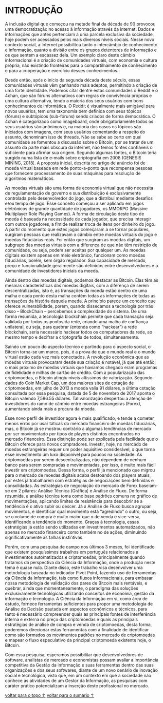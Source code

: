 # <a name="introducao">INTRODUÇÃO</a>

A inclusão digital que começou na metade final da década de 90 provocou uma democratização no acesso à informação através da internet. Dados e informações que antes pertenciam à uma parcela exclusiva da sociedade, hoje podem ser acessados pelos mais diversos níveis sociais. Nesse novo contexto social, a Internet possibilitou tanto o intercâmbio de conhecimento e informação, quanto a divisão entre os grupos detentores de informação e os que sentem a escassez dela. Um exemplo claro deste câmbio informacional é a criação de comunidades virtuais, com economia e cultura própria, não existindo fronteiras para o compartilhamento de conhecimento e para a cooperação e exercício desses conhecimentos.

Desde então, após o início da segunda década deste século, essas comunidades virtuais vêm ganhando mais adeptos, permitindo a criação de uma forte identidade. Podemos citar dentre estas comunidades o Reddit e o 4chan, que são fóruns alternativos com regras de convivência próprias e uma cultura alternativa, tendo a maioria dos seus usuários com bons conhecimentos de informática. O Reddit é visualmente mais amigável para novos usuários, tem uma taxonomia bem definida com seus tópicos (fóruns) e subtópicos (sub-fóruns) sendo criados de forma democrática. O 4chan é categorizado como imageboard, onde obrigatoriamente todos os seus usuários são anônimos e, na maioria dos casos os tópicos são iniciados com imagens, com seus usuários comentando a respeito do assunto, denominam isso de threads.
Não se sabe ao certo em qual comunidade se fomentou a discussão sobre o Bitcoin, por se tratar de um assunto da parte mais obscura da internet, não temos fontes confiáveis o suficiente para afirmar sua origem. Segundo algumas fontes, o Bitcoin teria surgido numa lista de e-mails sobre criptografia em 2008 (GENESIS MINING, 2018). A proposta inicial, descrita no artigo de anúncio foi de moeda virtual baseada em rede ponto-a-ponto que recompensa pessoas que fornecem processamento de suas máquinas para resolução de algoritmos matemáticos.

As moedas virtuais são uma forma de economia virtual que não necessita de regulamentação de governo e sua distribuição é exclusivamente controlada pelo desenvolvedor do jogo, que a distribui mediante desafios e/ou tempo de jogo. Esse conceito começou a ser aplicado em jogos eletrônicos de grande quantidade de jogadores, os MMORPG (Massive Multiplayer Role Playing Games). A forma de circulação deste tipo de moeda é baseada na necessidade de cada jogador, que precisa interagir com outros jogadores, a fim de realizar troca de itens por dinheiro do jogo. A partir do momento que estes jogos começaram a se tornar populares, surgiram pessoas que realizavam o câmbio entre moedas virtuais do jogo e moedas fiduciárias reais.
Foi então que surgiram as moedas digitais, um subgrupo das moedas virtuais com a diferença de que não têm restrição de comunidade, ou seja, podem ser aceitas por qualquer um. As moedas digitais existem apenas em meio eletrônico, funcionam como moedas fiduciárias, porém, sem órgão regulador. Sua capacidade de mercado, preço e funcionalidade geralmente são definidos entre desenvolvedores e a comunidade de investidores iniciais da moeda.

Ainda dentro das moedas digitais, podemos destacar as Bitcoin. Elas têm as mesmas características das moedas digitais, com a diferença de serem descentralizadas, isto é, as transações da moeda estão dentro de uma malha e cada ponto desta malha contém todas as informações de todas as transações da história daquela moeda. A princípio parece um conceito que oferece vulnerabilidade, porém, quando dissecamos a tecnologia por trás disso – BlockChain – percebemos a complexidade do sistema. De uma forma resumida, a tecnologia blockchain permite que cada transação seja validada por todos os pontos da rede, criando uma malha de confiança unilateral, ou seja, para quebrar (entenda como “hackear”) a rede blockchain, seria necessário hackear todos os computadores da rede, ao mesmo tempo e decifrar a criptografia de todos, simultaneamente.

Saindo um pouco do aspecto técnico e partindo para o aspecto social, o Bitcoin torna-se um marco, pois, é a prova de que o mundo real e o mundo virtual estão cada vez mais conectados. A revolução econômica que as moedas virtuais provocaram desde sua criação é notável, já que até então, o mais próximo de moedas virtuais que havíamos chegado eram programas de fidelidade e milhas de cartão de crédito.
Com a popularização das criptomoedas, o Bitcoin atingiu níveis altíssimos de valorização. Segundo dados do Coin Market Cap, um dos maiores sites de cotação de criptomoedas, em julho de 2013 a moeda valia 91 dólares, a última cotação consultada por essa pesquisa, datada de 5 de novembro de 2017 aponta o Bitcoin valendo 7,586.55 dólares. Tal valorização despertou a atenção de investidores do ramo de câmbio entre moedas estrangeiras (Forex), aumentando ainda mais a procura da moeda.

Esse novo perfil de investidor agora é mais qualificado, e tende a cometer menos erros por usar táticas do mercado financeiro de moedas fiduciárias, mas, o Bitcoin já se mostrou contrário a algumas tendências de mercado por ser movimentado por tipos de players distintos encontrados no mercado financeiro. Essa distinção pode ser explicada pela facilidade que o Bitcoin oferece para novos compradores.
Investir, hoje, no mercado de moedas estrangeiras requer um poder aquisitivo considerável, o que torna esse investimento um luxo disponível para poucos na sociedade. As criptomoedas por serem descentralizadas, não dependem de nenhum banco para serem compradas e movimentadas, por isso, é muito mais fácil investir em criptomoedas. Dessa forma, o perfil já mencionado que migrou para o mercado de moedas digitais acaba destoando dos players atuais, por estes já trabalharem com estratégias de negociações bem definidas e consolidadas.
As estratégias de negociação do mercado de Forex baseiam-se em 2 pilares: Análise Técnica (Gráfica) e Análise de Fluxo. De forma resumida, a análise técnica toma como base padrões comuns no gráfico de movimentações, aplicando limites de resistência para descobrir se a tendência é o ativo subir ou descer. Já a Análise de Fluxo busca agrupar movimentos, e identificar qual movimento está “agredindo” o outro, ou seja, se o volume de compra é muito maior que o de venda e vice-versa, identificando a tendência do momento. Graças à tecnologia, essas estratégias já estão sendo utilizadas em investimentos automatizados, não apenas no mercado financeiro como também no de ações, diminuindo significativamente as falhas instintivas.

Porém, com uma pesquisa de campo nos últimos 3 meses, foi identificado que existem pouquíssimos trabalhos em português relacionados a investimentos automatizados e criptomoedas, principalmente quando tratamos da perspectiva da Ciência da Informação, onde a produção neste tema é quase nula. 
Diante disso, este trabalho visa desenvolver uma metodologia baseada no indicador Pivot Point, fazendo uso de ferramentas da Ciência da Informação, tais como fluxos informacionais, para embasar nossa metodologia de validação dos pares de Bitcoin mais rentáveis, e quebrar, ainda que momentaneamente, o paradigma das soluções exclusivamente tecnológicas utilizando conceitos de economia, gestão da informação e tecnologia. 
A Ciência da Informação em si, como área de estudo, fornece ferramentas suficientes para propor uma metodologia de Análise de Decisão pautada em aspectos econômicos e técnicos, para tanto é necessário compreender quais as principais fontes de interferência interna e externa no preço das criptomoedas e quais as principais estratégias de análise de compra e venda de criptomoedas, desta forma, poderemos direcionar estas ferramentas com a finalidade de identificar como são formados os movimentos padrões no mercado de criptomoedas e mapear o fluxo especulativo da principal criptomoeda existente hoje, o Bitcoin.

Com essa pesquisa, esperamos possibilitar que desenvolvedores de software, analistas de mercado e economistas possam avaliar a importância competitiva da Gestão da Informação e suas ferramentas dentro das suas organizações e dos seus softwares, diante de um novo cenário de inovação social e tecnológica, visto que, em um contexto em que a sociedade não conhece as atividades de um Gestor da Informação, as pesquisas com caráter prático potencializam a inserção deste profissional no mercado.

[voltar para o topo ↑](#introducao)
[voltar para o sumário ↑](https://github.com/eliabejr/bitcoin-price-analysis/blob/master/portuguese/README.md#sumario)